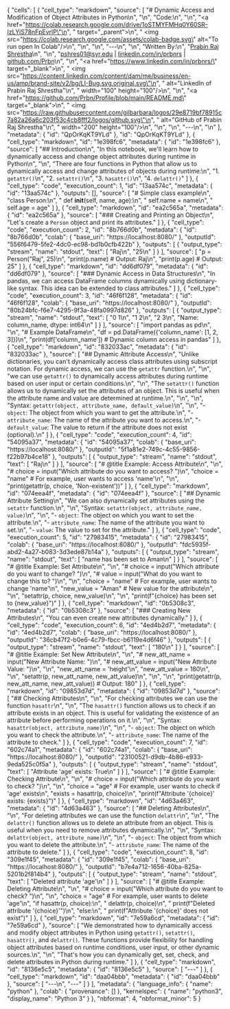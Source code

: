 {
  "cells": [
    {
      "cell_type": "markdown",
      "source": [
        "# Dynamic Access and Modification of Object Attributes in Python\n",
        "\n",
        "Code:\n",
        "\n",
        "<a href=\"https://colab.research.google.com/drive/1oSTMYFMHq0Y60SR-IzLYiS78nFpEvrlP\"\n",
        "  target=\"_parent\">\n",
        "  <img src=\"https://colab.research.google.com/assets/colab-badge.svg\" alt=\"To run open In Colab\"/>\n",
        "</a>\n",
        "\n",
        "---\n",
        "\n",
        "Written By:\n",
        "[Prabin Raj Shrestha](mailto:prabin.r.shrestha@gmail.com)\n",
        "\n",
        "pshres01@syr.edu | [linkedin.com/in/prbnrs](linkedin.com/in/prbnrs) | [github.com/Prbn](github.com/Prbn)\n",
        "\n",
        "<a href=\"https://www.linkedin.com/in/prbnrs/\" target=\"_blank\">\n",
        "  <img src=\"https://content.linkedin.com/content/dam/me/business/en-us/amp/brand-site/v2/bg/LI-Bug.svg.original.svg\"\n",
        "  alt=\"LinkedIn of Prabin Raj Shrestha\"\n",
        "  width=\"100\" height=\"100\"/>\n",
        "</a>\n",
        "<a href=\"https://github.com/Prbn/Profile/blob/main/README.md\" target=\"_blank\">\n",
        "  <img src=\"https://raw.githubusercontent.com/gilbarbara/logos/29e8719bf78915c7a82a26a6c203f53c4cb8fff2/logos/github.svg\"\n",
        "  alt=\"GitHub of Prabin Raj Shrestha\"\n",
        "  width=\"200\" height=\"100\"/>\n",
        "</a>\n",
        "\n",
        "---\n",
        "\n"
      ],
      "metadata": {
        "id": "QpOrKqKT9YLd"
      },
      "id": "QpOrKqKT9YLd"
    },
    {
      "cell_type": "markdown",
      "id": "1e398fc6",
      "metadata": {
        "id": "1e398fc6"
      },
      "source": [
        "## Introduction\n",
        "In this notebook, we'll learn how to dynamically access and change object attributes during runtime in Python\n",
        "\n",
        "There are four functions in Python that allow us to dynamically access and change attributes of objects during runtime:\n",
        "1. `getattr()`\n",
        "2. `setattr()`\n",
        "3. `hasattr()`\n",
        "4. `delattr()`"
      ]
    },
    {
      "cell_type": "code",
      "execution_count": 1,
      "id": "13aa574c",
      "metadata": {
        "id": "13aa574c"
      },
      "outputs": [],
      "source": [
        "# Simple class example\n",
        "class Person:\n",
        "    def __init__(self, name, age):\n",
        "        self.name = name\n",
        "        self.age = age"
      ]
    },
    {
      "cell_type": "markdown",
      "id": "ea2c565a",
      "metadata": {
        "id": "ea2c565a"
      },
      "source": [
        "### Creating and Printing an Object\n",
        "Let's create a `Person` object and print its attributes."
      ]
    },
    {
      "cell_type": "code",
      "execution_count": 2,
      "id": "8b766d0b",
      "metadata": {
        "id": "8b766d0b",
        "colab": {
          "base_uri": "https://localhost:8080/"
        },
        "outputId": "556f6479-5fe2-4dc0-ec98-bd1b0cfb422b"
      },
      "outputs": [
        {
          "output_type": "stream",
          "name": "stdout",
          "text": [
            "Raj\n",
            "25\n"
          ]
        }
      ],
      "source": [
        "p = Person(\"Raj\", 25)\n",
        "print(p.name)  # Output: Raj\n",
        "print(p.age)   # Output: 25"
      ]
    },
    {
      "cell_type": "markdown",
      "id": "dd6df079",
      "metadata": {
        "id": "dd6df079"
      },
      "source": [
        "### Dynamic Access in Data Structures\n",
        "In pandas, we can access DataFrame columns dynamically using dictionary-like syntax. This idea can be extended to class attributes."
      ]
    },
    {
      "cell_type": "code",
      "execution_count": 3,
      "id": "46f6f128",
      "metadata": {
        "id": "46f6f128",
        "colab": {
          "base_uri": "https://localhost:8080/"
        },
        "outputId": "80b24bfc-f6e7-4295-9f3a-48fa0997d826"
      },
      "outputs": [
        {
          "output_type": "stream",
          "name": "stdout",
          "text": [
            "0    1\n",
            "1    2\n",
            "2    3\n",
            "Name: column_name, dtype: int64\n"
          ]
        }
      ],
      "source": [
        "import pandas as pd\n",
        "\n",
        "# Example DataFrame\n",
        "df = pd.DataFrame({'column_name': [1, 2, 3]})\n",
        "print(df['column_name'])  # Dynamic column access in pandas"
      ]
    },
    {
      "cell_type": "markdown",
      "id": "832033ac",
      "metadata": {
        "id": "832033ac"
      },
      "source": [
        "## Dynamic Attribute Access\n",
        "Unlike dictionaries, you can't dynamically access class attributes using subscript notation. For dynamic access, we can use the `getattr` function.\n",
        "\n",
        "we can use `getattr()` to dynamically access attributes during runtime based on user input or certain conditions.\n",
        "\n",
        "The `setattr()` function allows us to dynamically set the attributes of an object. This is useful when the attribute name and value are determined at runtime.\n",
        "\n",
        "\n",
        "Syntax: `getattr(object, attribute_name, default_value)`\n",
        "\n",
        "- `object`: The object from which you want to get the attribute.\n",
        "- `attribute_name`: The name of the attribute you want to access.\n",
        "- `default_value`: The value to return if the attribute does not exist (optional).\n"
      ]
    },
    {
      "cell_type": "code",
      "execution_count": 4,
      "id": "54095a37",
      "metadata": {
        "id": "54095a37",
        "colab": {
          "base_uri": "https://localhost:8080/"
        },
        "outputId": "5f1a81e2-749c-4c55-9856-f22b97b4ce18"
      },
      "outputs": [
        {
          "output_type": "stream",
          "name": "stdout",
          "text": [
            "Raj\n"
          ]
        }
      ],
      "source": [
        "# @title Example: Access Attribute\n",
        "\n",
        "# choice = input(\"Which attribute do you want to access? \")\n",
        "choice = \"name\" # For example, user wants to access 'name'\n",
        "\n",
        "print(getattr(p, choice, 'Non-existent'))"
      ]
    },
    {
      "cell_type": "markdown",
      "id": "074eea4f",
      "metadata": {
        "id": "074eea4f"
      },
      "source": [
        "## Dynamic Attribute Setting\n",
        "We can also dynamically set attributes using the `setattr` function.\n",
        "\n",
        "Syntax: `setattr(object, attribute_name, value)`\n",
        "\n",
        "- `object`: The object on which you want to set the attribute.\n",
        "- `attribute_name`: The name of the attribute you want to set.\n",
        "- `value`: The value to set for the attribute."
      ]
    },
    {
      "cell_type": "code",
      "execution_count": 5,
      "id": "27983415",
      "metadata": {
        "id": "27983415",
        "colab": {
          "base_uri": "https://localhost:8080/"
        },
        "outputId": "fdc5935f-abd2-4a27-b083-3d3ede87b14a"
      },
      "outputs": [
        {
          "output_type": "stream",
          "name": "stdout",
          "text": [
            "name has been set to Aman\n"
          ]
        }
      ],
      "source": [
        "# @title Example: Set Attribute\n",
        "\n",
        "# choice = input(\"Which attribute do you want to change? \")\n",
        "# value = input(\"What do you want to change this to? \")\n",
        "\n",
        "choice = \"name\"  # For example, user wants to change 'name'\n",
        "new_value = \"Aman\"  # New value for the attribute\n",
        "\n",
        "setattr(p, choice, new_value)\n",
        "\n",
        "print(f\"{choice} has been set to {new_value}\")"
      ]
    },
    {
      "cell_type": "markdown",
      "id": "0b5308c3",
      "metadata": {
        "id": "0b5308c3"
      },
      "source": [
        "### Creating New Attributes\n",
        "You can even create new attributes dynamically."
      ]
    },
    {
      "cell_type": "code",
      "execution_count": 6,
      "id": "4ed4b2d7",
      "metadata": {
        "id": "4ed4b2d7",
        "colab": {
          "base_uri": "https://localhost:8080/"
        },
        "outputId": "36cb47f2-b0e6-4c79-fbcc-b6119e4d6f46"
      },
      "outputs": [
        {
          "output_type": "stream",
          "name": "stdout",
          "text": [
            "180\n"
          ]
        }
      ],
      "source": [
        "# @title Example: Set New Attribute\n",
        "\n",
        "# new_att_name = input(\"New Attribute Name: \")\n",
        "# new_att_value = input(\"New Attribute Value: \")\n",
        "\n",
        "new_att_name = 'height'\n",
        "new_att_value = 180\n",
        "\n",
        "setattr(p, new_att_name, new_att_value)\n",
        "\n",
        "\n",
        "print(getattr(p, new_att_name, new_att_value)) # Output: 180"
      ]
    },
    {
      "cell_type": "markdown",
      "id": "09853d7d",
      "metadata": {
        "id": "09853d7d"
      },
      "source": [
        "## Checking Attributes\n",
        "\n",
        "For checking attributes we can use the function `hasattr`\n",
        "\n",
        "The `hasattr()` function allows us to check if an attribute exists in an object. This is useful for validating the existence of an attribute before performing operations on it.\n",
        "\n",
        "Syntax: `hasattr(object, attribute_name)`\n",
        "\n",
        "- `object`: The object on which you want to check the attribute.\n",
        "- `attribute_name`: The name of the attribute to check."
      ]
    },
    {
      "cell_type": "code",
      "execution_count": 7,
      "id": "602c74a1",
      "metadata": {
        "id": "602c74a1",
        "colab": {
          "base_uri": "https://localhost:8080/"
        },
        "outputId": "23100521-d9db-4b86-e933-9eda525c0f5a"
      },
      "outputs": [
        {
          "output_type": "stream",
          "name": "stdout",
          "text": [
            "Attribute 'age' exists: True\n"
          ]
        }
      ],
      "source": [
        "# @title Example: Checking Attribute\n",
        "\n",
        "# choice = input(\"Which attribute do you want to check? \")\n",
        "\n",
        "choice = \"age\"  # For example, user wants to check if 'age' exists\n",
        "exists = hasattr(p, choice)\n",
        "print(f\"Attribute '{choice}' exists: {exists}\")"
      ]
    },
    {
      "cell_type": "markdown",
      "id": "4d63a463",
      "metadata": {
        "id": "4d63a463"
      },
      "source": [
        "## Deleting Attributes\n",
        "\n",
        "For deleting attributes we can use the function `delattr`\n",
        "\n",
        "The `delattr()` function allows us to delete an attribute from an object. This is useful when you need to remove attributes dynamically.\n",
        "\n",
        "Syntax: `delattr(object, attribute_name)`\n",
        "\n",
        "- `object`: The object from which you want to delete the attribute.\n",
        "- `attribute_name`: The name of the attribute to delete."
      ]
    },
    {
      "cell_type": "code",
      "execution_count": 8,
      "id": "309e1f45",
      "metadata": {
        "id": "309e1f45",
        "colab": {
          "base_uri": "https://localhost:8080/"
        },
        "outputId": "b7e4a712-1656-40ba-825a-5201b2f814b4"
      },
      "outputs": [
        {
          "output_type": "stream",
          "name": "stdout",
          "text": [
            "Deleted attribute 'age'\n"
          ]
        }
      ],
      "source": [
        "# @title Example: Deleting Attribute\n",
        "\n",
        "# choice = input(\"Which attribute do you want to check? \")\n",
        "\n",
        "choice = \"age\"  # For example, user wants to delete 'age'\n",
        "if hasattr(p, choice):\n",
        "    delattr(p, choice)\n",
        "    print(f\"Deleted attribute '{choice}'\")\n",
        "else:\n",
        "    print(f\"Attribute '{choice}' does not exist\")"
      ]
    },
    {
      "cell_type": "markdown",
      "id": "7e59a6cd",
      "metadata": {
        "id": "7e59a6cd"
      },
      "source": [
        "We demonstrated how to dynamically access and modify object attributes in Python using `getattr()`, `setattr()`, `hasattr()`, and `delattr()`. These functions provide flexibility for handling object attributes based on runtime conditions, user input, or other dynamic sources.\n",
        "\n",
        "That's how you can dynamically get, set, check, and delete attributes in Python during runtime."
      ]
    },
    {
      "cell_type": "markdown",
      "id": "8136e5c5",
      "metadata": {
        "id": "8136e5c5"
      },
      "source": [
        "---"
      ]
    },
    {
      "cell_type": "markdown",
      "id": "daa04bbb",
      "metadata": {
        "id": "daa04bbb"
      },
      "source": [
        "---\n",
        "---"
      ]
    }
  ],
  "metadata": {
    "language_info": {
      "name": "python"
    },
    "colab": {
      "provenance": []
    },
    "kernelspec": {
      "name": "python3",
      "display_name": "Python 3"
    }
  },
  "nbformat": 4,
  "nbformat_minor": 5
}
